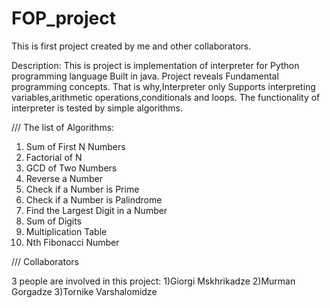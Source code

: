 # FOP_project
This is first project created by me and other collaborators.

Description:
This is project is implementation of interpreter for Python programming language Built in java.
Project reveals Fundamental programming concepts.
That is why,Interpreter only Supports interpreting variables,arithmetic operations,conditionals and loops.
The functionality of interpreter is tested by simple algorithms.

///
The list of Algorithms:
1. Sum of First N Numbers
2. Factorial of N
3. GCD of Two Numbers
4. Reverse a Number
5. Check if a Number is Prime
6. Check if a Number is Palindrome
7. Find the Largest Digit in a Number
8. Sum of Digits
9. Multiplication Table
10. Nth Fibonacci Number


///
Collaborators

3 people are involved in this project:
1)Giorgi Mskhrikadze
2)Murman Gorgadze
3)Tornike Varshalomidze


